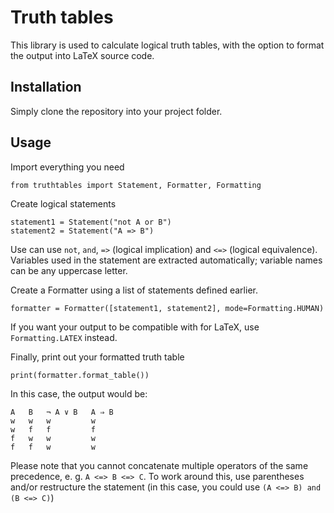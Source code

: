 # Truth tables

This library is used to calculate logical truth tables, with the option to format the output
into LaTeX source code.

## Installation

Simply clone the repository into your project folder.

## Usage

Import everything you need
```
from truthtables import Statement, Formatter, Formatting
```

Create logical statements
```
statement1 = Statement("not A or B")
statement2 = Statement("A => B")
```
Use can use `not`, `and`, `=>` (logical implication) and `<=>` (logical equivalence).
Variables used in the statement are extracted automatically; variable names can be any uppercase letter.

Create a Formatter using a list of statements defined earlier.
```
formatter = Formatter([statement1, statement2], mode=Formatting.HUMAN)
```
If you want your output to be compatible with for LaTeX, use `Formatting.LATEX` instead.

Finally, print out your formatted truth table
```
print(formatter.format_table())
```

In this case, the output would be:
```
A   B   ¬ A ∨ B   A ⇒ B
w   w   w         w
w   f   f         f
f   w   w         w
f   f   w         w
```

Please note that you cannot concatenate multiple operators of the same precedence,
e. g. `A <=> B <=> C`. To work around this, use parentheses and/or restructure the statement
(in this case, you could use `(A <=> B) and (B <=> C)`)

